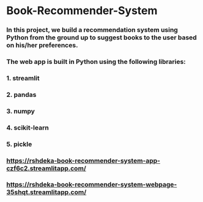 # Book-Recommender-System
### In this project, we build a recommendation system using Python from the ground up to suggest books to the user based on his/her preferences.
### The web app is built in Python using the following libraries:
### 1. streamlit
### 2. pandas
### 3. numpy
### 4. scikit-learn
### 5. pickle
### https://rshdeka-book-recommender-system-app-czf6c2.streamlitapp.com/
### https://rshdeka-book-recommender-system-webpage-35shqt.streamlitapp.com/
